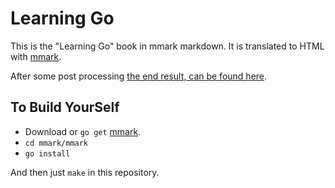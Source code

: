 # Learning Go

This is the "Learning Go" book in mmark markdown. It is translated
to HTML with [mmark](https://github.com/miekg/mmark).

After some post processing [the end result, can be found here](http://learninggo.miek.nl).

## To Build YourSelf

* Download or `go get` [mmark](https://github.com/miekg/mmark).
* `cd mmark/mmark`
* `go install`

And then just `make` in this repository.
